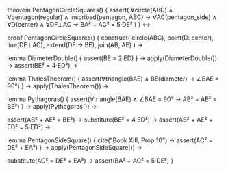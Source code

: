 theorem PentagonCircleSquares() {
  assert(
    ∀circle(ABC) ∧ ∀pentagon(regular) ∧ inscribed(pentagon, ABC) →
    ∀AC(pentagon_side) ∧ ∀D(center) ∧ ∀DF⊥AC →
    BA² + AC² = 5·DE²
  )
} ↔

proof PentagonCircleSquares() {
  construct(
    circle(ABC),
    point(D: center),
    line(DF⊥AC),
    extend(DF → BE),
    join(AB, AE)
  ) →
  
  lemma DiameterDouble() {
    assert(BE = 2·ED)
  } →
  apply(DiameterDouble()) →
  assert(BE² = 4·ED²) →

  lemma ThalesTheorem() {
    assert(∀triangle(BAE) ∧ BE(diameter) →
    ∠BAE = 90°)
  } →
  apply(ThalesTheorem()) →
  
  lemma Pythagoras() {
    assert(∀triangle(BAE) ∧ ∠BAE = 90° →
    AB² + AE² = BE²)
  } →
  apply(Pythagoras()) →
  
  assert(AB² + AE² = BE²) →
  substitute(BE² = 4·ED²) →
  assert(AB² + AE² + ED² = 5·ED²) →
  
  lemma PentagonSideSquare() {
    cite("Book XIII, Prop 10") →
    assert(AC² = DE² + EA²)
  } →
  apply(PentagonSideSquare()) →
  
  substitute(AC² = DE² + EA²) →
  assert(BA² + AC² = 5·DE²)
}